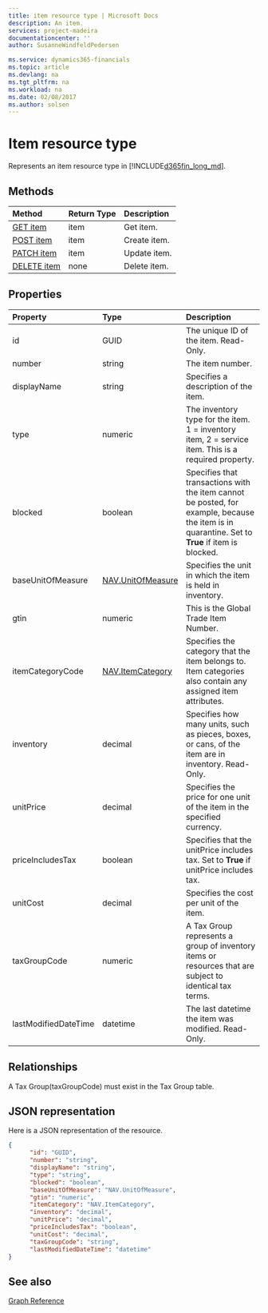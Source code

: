 ```yaml
---
title: item resource type | Microsoft Docs
description: An item.
services: project-madeira
documentationcenter: ''
author: SusanneWindfeldPedersen

ms.service: dynamics365-financials
ms.topic: article
ms.devlang: na
ms.tgt_pltfrm: na
ms.workload: na
ms.date: 02/08/2017
ms.author: solsen
---
```


# Item resource type
Represents an item resource type in [!INCLUDE[d365fin_long_md](../dynamics-nav/includes/d365fin_long_md.md)].

## Methods

| Method       | Return Type  |Description|
|:---------------|:--------|:----------|
|[GET item](dynamics_get_item.md)|item|Get item.|
|[POST item](dynamics_create_item.md)|item|Create item.|
|[PATCH item](dynamics_update_item.md)|item|Update item.|
|[DELETE item](dynamics_delete_item.md)|none|Delete item.|

## Properties
| Property	   | Type	|Description|
|:---------------|:--------|:----------|
|id|GUID|The unique ID of the item. Read-Only.|
|number|string|The item number.|
|displayName|string|Specifies a description of the item.|
|type|numeric|The inventory type for the item. 1 = inventory item, 2 = service item. This is a required property.|
|blocked|boolean|Specifies that transactions with the item cannot be posted, for example, because the item is in quarantine. Set to **True** if item is blocked.|
|baseUnitOfMeasure|[NAV.UnitOfMeasure](complex-types.md)|Specifies the unit in which the item is held in inventory.|
|gtin|numeric|This is the Global Trade Item Number.|
|itemCategoryCode|[NAV.ItemCategory](complex-types.md)|Specifies the category that the item belongs to. Item categories also contain any assigned item attributes.|
|inventory|decimal|Specifies how many units, such as pieces, boxes, or cans, of the item are in inventory. Read-Only.|
|unitPrice|decimal|Specifies the price for one unit of the item in the specified currency.|
|priceIncludesTax|boolean|Specifies that the unitPrice includes tax. Set to **True** if unitPrice includes tax.|
|unitCost|decimal|Specifies the cost per unit of the item.|
|taxGroupCode|numeric|A Tax Group represents a group of inventory items or resources that are subject to identical tax terms.|
|lastModifiedDateTime|datetime|The last datetime the item was modified. Read-Only.|  


## Relationships
A Tax Group(taxGroupCode) must exist in the Tax Group table.

## JSON representation

Here is a JSON representation of the resource.


```json
{
      "id": "GUID",
      "number": "string",
      "displayName": "string",
      "type": "string",
      "blocked": "boolean",
      "baseUnitOfMeasure": "NAV.UnitOfMeasure",
      "gtin": "numeric",
      "itemCategory": "NAV.ItemCategory",
      "inventory": "decimal",
      "unitPrice": "decimal",
      "priceIncludesTax": "boolean",
      "unitCost": "decimal",
      "taxGroupCode": "string",
      "lastModifiedDateTime": "datetime"
}

```

## See also
[Graph Reference](dynamics_graph_reference.md)  
